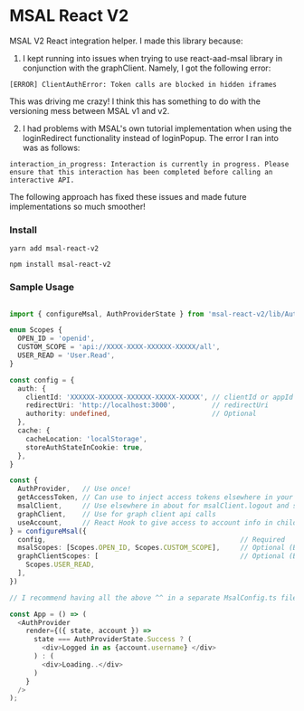 # MSAL React V2

MSAL V2 React integration helper. I made this library because:

1. I kept running into issues when trying to use react-aad-msal library in conjunction with the graphClient. Namely, I got the following error:
```
[ERROR] ClientAuthError: Token calls are blocked in hidden iframes
```
This was driving me crazy! I think this has something to do with the versioning mess between MSAL v1 and v2.

2. I had problems with MSAL's own tutorial implementation when using the loginRedirect functionality instead of loginPopup. The error I ran into was as follows:
```
interaction_in_progress: Interaction is currently in progress. Please ensure that this interaction has been completed before calling an interactive API.
```

The following approach has fixed these issues and made future implementations so much smoother!

### Install

```
yarn add msal-react-v2
```
```
npm install msal-react-v2
```

### Sample Usage

```ts

import { configureMsal, AuthProviderState } from 'msal-react-v2/lib/AuthProvider'

enum Scopes {
  OPEN_ID = 'openid',
  CUSTOM_SCOPE = 'api://XXXX-XXXX-XXXXXX-XXXXX/all',
  USER_READ = 'User.Read',
}

const config = {
  auth: {
    clientId: 'XXXXXX-XXXXXX-XXXXXX-XXXXX-XXXXX', // clientId or appId
    redirectUri: 'http://localhost:3000',         // redirectUri
    authority: undefined,                         // Optional
  },
  cache: {
    cacheLocation: 'localStorage',
    storeAuthStateInCookie: true,
  },
}

const {
  AuthProvider,   // Use once!
  getAccessToken, // Can use to inject access tokens elsewhere in your app
  msalClient,     // Use elsewhere in about for msalClient.logout and such
  graphClient,    // Use for graph client api calls
  useAccount,     // React Hook to give access to account info in child components
} = configureMsal({
  config,                                                // Required
  msalScopes: [Scopes.OPEN_ID, Scopes.CUSTOM_SCOPE],     // Optional (But Recommended)
  graphClientScopes: [                                   // Optional (But Recommended
    Scopes.USER_READ,
  ],
})

// I recommend having all the above ^^ in a separate MsalConfig.ts file

const App = () => (
  <AuthProvider
    render={({ state, account }) =>
      state === AuthProviderState.Success ? (
        <div>Logged in as {account.username} </div>
      ) : (
        <div>Loading..</div>
      )
    }
  />
);

```
